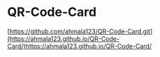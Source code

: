 ﻿# QR-Code-Card

[https://github.com/ahmala123/QR-Code-Card.git](https://ahmala123.github.io/QR-Code-Card/)https://ahmala123.github.io/QR-Code-Card/
